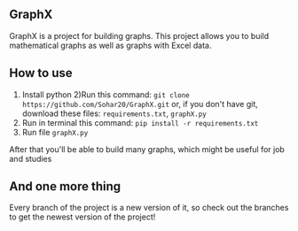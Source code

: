 ## GraphX
GraphX is a project for building graphs. 
This project allows you to build mathematical graphs as well as graphs with Excel data. 
## How to use

1) Install python
2)Run this command: ``git clone https://github.com/Sohar20/GraphX.git`` or, if you don't have git, download these files: `requirements.txt`, `graphX.py`
3) Run in terminal this command: `pip install -r requirements.txt`
4) Run file `graphX.py`

After that you'll be able to build many graphs, which might be useful for job and studies

## And one more thing

Every branch of the project is a new version of it, so check out the branches to get the newest version of the project!
